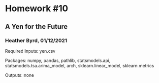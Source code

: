 # Homework #10
## A Yen for the Future
### Heather Byrd, 01/12/2021

Required Inputs: yen.csv

Packages: numpy, pandas, pathlib, statsmodels.api, statsmodels.tsa.arima_model, arch, sklearn.linear_model, sklearn.metrics

Outputs: none
